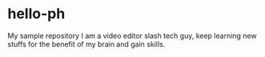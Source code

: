# hello-ph
My sample repository
I am a video editor slash tech guy, keep learning new stuffs for the benefit of my brain and gain skills.
